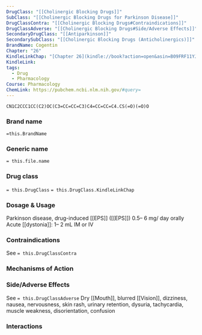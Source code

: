 ```yaml
---
DrugClass: "[[Cholinergic Blocking Drugs]]"
SubClass: "[[Cholinergic Blocking Drugs for Parkinson Disease]]"
DrugClassContra: "[[Cholinergic Blocking Drugs#Contraindications]]"
DrugClassAdverse: "[[Cholinergic Blocking Drugs#Side/Adverse Effects]]"
SecondaryDrugClass: "[[Antiparkinson]]"
SecondarySubClass: "[[Cholinergic Blocking Drugs (Anticholinergics)]]"
BrandName: Cogentin
Chapter: "26"
KindleLinkChap: "[Chapter 26](kindle://book?action=open&asin=B09FRF11YJ&location=13703)"
KindleLink: 
tags:
  - Drug
  - Pharmacology
Course: Pharmacology
ChemLink: https://pubchem.ncbi.nlm.nih.gov/#query=
---
```

```smiles
CN1C2CCC1CC(C2)OC(C3=CC=CC=C3)C4=CC=CC=C4.CS(=O)(=O)O
```

### Brand name
`=this.BrandName`

### Generic name
`= this.file.name`

### Drug class 
`= this.DrugClass`
	`= this.DrugClass.KindleLinkChap`

### Dosage & Usage
 Parkinson disease, drug-induced [[EPS]] ([[EPS]])
0.5– 6 mg/ day orally Acute [[dystonia]]: 1– 2 mL IM or IV

### Contraindications
See `= this.DrugClassContra`

### Mechanisms of Action

### Side/Adverse Effects
See `= this.DrugClassAdverse`
Dry [[Mouth]], blurred [[Vision]], dizziness, nausea, nervousness, skin rash, urinary retention, dysuria, tachycardia, muscle weakness, disorientation, confusion

### Interactions



 